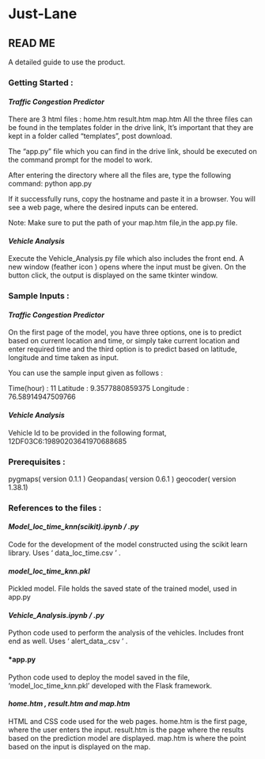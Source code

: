 # Just-Lane

## READ ME
A detailed guide to use the product.



### Getting Started :

#### *Traffic Congestion Predictor* 
  There are 3 html files :
  home.htm 
  result.htm
  map.htm
	All the three files can be found in the templates folder in the drive link, 
  It’s important that they are kept in a folder called “templates”, post download.

  The “app.py” file which you can find in the drive link, should be executed on the command prompt for the model to work.

  After entering the directory where all the files are, type the following command:
                python app.py 

  If it successfully runs, copy the hostname and paste it in a browser.
  You will see a web page, where the desired inputs can be entered.

  Note: Make sure to put the path of your map.htm file,in the app.py file.

#### *Vehicle Analysis*

  Execute the Vehicle_Analysis.py file which also includes the front end. A new window (feather icon ) opens where the input must be given. On the button click, the output is displayed on the same tkinter window.

### Sample Inputs :

#### *Traffic Congestion Predictor* 

  On the first page of the model, you have three options, one is to predict based on current location and time, or simply take current location and enter required time and the third option is to predict based on latitude, longitude and time taken as input.

  You can use the sample input given as follows :

  Time(hour)	:    11
  Latitude 	:    9.3577880859375
  Longitude	:    76.58914947509766

#### *Vehicle Analysis*

  Vehicle Id to be provided in the following format,
  12DF03C6:19890203641970688685
  
### Prerequisites  :

  pygmaps( version   0.1.1 )
  Geopandas( version  0.6.1 )
  geocoder( version   1.38.1)
  
### References to the files :

####  *Model_loc_time_knn(scikit).ipynb / .py*
  Code for the development of the model constructed using the scikit learn library. Uses ‘ data_loc_time.csv ’ .

####  *model_loc_time_knn.pkl*
  Pickled model. File holds the saved state of the trained model, used in app.py

####  *Vehicle_Analysis.ipynb / .py*
  Python code used to perform the analysis of the vehicles. Includes front end as well. Uses ‘ alert_data_.csv ’ .

####  *app.py 
  Python code used to deploy the model saved in the file, ‘model_loc_time_knn.pkl’ developed with the Flask framework.

#### *home.htm , result.htm and map.htm*
  HTML and CSS code used for the web pages.
  home.htm is the first page, where the user enters the input.
  result.htm is the page where the results based on the prediction model are displayed.
  map.htm is where the point based on the input is displayed on the map.  


 

